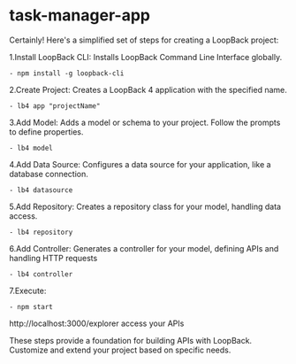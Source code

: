 # task-manager-app

Certainly! Here's a simplified set of steps for creating a LoopBack project:

1.Install LoopBack CLI:
Installs LoopBack Command Line Interface globally.

    - npm install -g loopback-cli

2.Create Project:
Creates a LoopBack 4 application with the specified name.

	- lb4 app "projectName"

3.Add Model:
Adds a model or schema to your project. Follow the prompts to define properties.

	- lb4 model

4.Add Data Source:
Configures a data source for your application, like a database connection.

	- lb4 datasource

5.Add Repository:
Creates a repository class for your model, handling data access.

	- lb4 repository

6.Add Controller:
Generates a controller for your model, defining APIs and handling HTTP requests

	- lb4 controller

7.Execute:

	- npm start
http://localhost:3000/explorer access your APIs

These steps provide a foundation for building APIs with LoopBack. Customize and extend your project based on specific needs.



